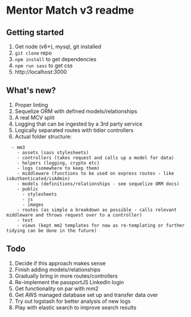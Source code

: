 # Mentor Match v3 readme

## Getting started
1. Get node (v6+), mysql, git installed
2. `git clone` repo
3. `npm install` to get dependencies
4. `npm run sass` to get css
5. http://localhost:3000

## What's new?
1. Proper linting
2. Sequelize ORM with defined models/relationships
3. A real MCV split
4. Logging that can be ingested by a 3rd party service
5. Logically separated routes with tidier controllers
6. Actual folder structure:
```
  - mm3
    - assets (sass stylesheets)
    - controllers (takes request and calls up a model for data)
    - helpers (logging, crypto etc)
    - logs (somewhere to keep them)
    - middleware (functions to be used on express routes - like isAuthenticated/isAdmin)
    - models (definitions/relationships - see sequelize ORM docs)
    - public
      - stylesheets
      - js
      - images
    - routes (as simple a breakdown as possible - calls relevant middleware and throws request over to a controller)
    - test
    - views (kept mm2 templates for now as re-templating or further tidying can be done in the future)
```
## Todo
1. Decide if this approach makes sense
2. Finish adding models/relationships
3. Gradually bring in more routes/controllers
4. Re-implement the passportJS LinkedIn login
5. Get functionality on par with mm2
6. Get AWS managed database set up and transfer data over
7. Try out logstash for better analysis of new logs
8. Play with elastic search to improve search results
